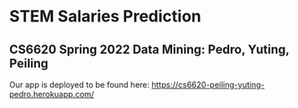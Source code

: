 # STEM Salaries Prediction
## CS6620 Spring 2022 Data Mining: Pedro, Yuting, Peiling


Our app is deployed to be found here: 
https://cs6620-peiling-yuting-pedro.herokuapp.com/
